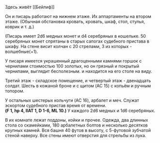 Здесь живёт [[Бейлиф]]

Он и писарь работают на нижнем этаже. Их аппартаменты на втором этаже. 
(Обычная обстановка кровать, кровать, шкаф, стол, стулья, коврик и т. д.) 

(Писарь имеет 2d6 медных монет и d4 серебряных в кошельке. 50 серебряных монет спрятаны в старых сапогах судебного пристава в шкафу. На стене висит колчан с 20 стрелами, 3 из которых - волшебные(+1). 

У писаря имеется украшенный драгоценными камнями горшок с чернилами стоимостью 100 золотых, но он грязный и покрытый чернилами, выглядит бесполезным. и находится на его столе на виду.

Третий этаж - складское помещение, и четвертый этаж - двенадцать солдат. Шесть в кожаной броне и с щитом (AC 15) с копьём и ручным топором. 

У остальных шестерых кольчуги (AC 16), арбалет и меч. Служат эскортом судебного пристав время от времени.  
**(F 1, hp 4, llAT 1, D 1-6, ML 10.)**
У каждого 2d6 медных и 1d6 серебряных.

В их комнате лежат поддоны, койки и прочее. Одежда, два длинных стола со скамейками, 180 арбалетных болтов и несколько десятков крупных камней. Вся башня 40 футов в высоту, с 5-футовой зубчатой стеной наверху. Все стены имеют отверстия для стрельбы из лука.